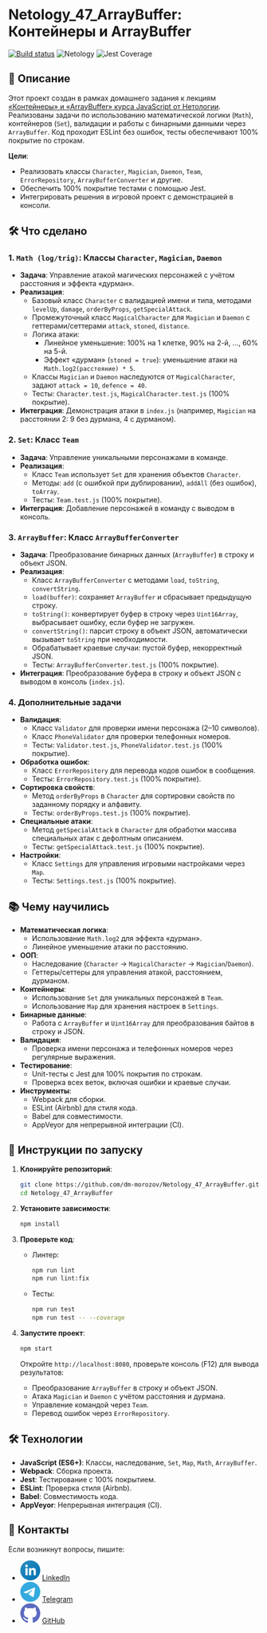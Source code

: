 # Netology_47_ArrayBuffer: Контейнеры и ArrayBuffer

[![Build status](https://ci.appveyor.com/api/projects/status/w637s9dd2bhwy5pd?svg=true)](https://ci.appveyor.com/project/dm-morozov/Netology_47_ArrayBuffer)
![Netology](https://img.shields.io/badge/Netology-JavaScript-blue)
![Jest Coverage](https://img.shields.io/badge/Покрытие-100%25-brightgreen)

## 📖 Описание

Этот проект создан в рамках домашнего задания к лекциям [«Контейнеры» и «ArrayBuffer» курса JavaScript от Нетологии](./README_for_Netology.md). Реализованы задачи по использованию математической логики (`Math`), контейнеров (`Set`), валидации и работы с бинарными данными через `ArrayBuffer`. Код проходит ESLint без ошибок, тесты обеспечивают 100% покрытие по строкам.

**Цели**:
- Реализовать классы `Character`, `Magician`, `Daemon`, `Team`, `ErrorRepository`, `ArrayBufferConverter` и другие.
- Обеспечить 100% покрытие тестами с помощью Jest.
- Интегрировать решения в игровой проект с демонстрацией в консоли.

## 🛠 Что сделано

### 1. `Math (log/trig)`: Классы `Character`, `Magician`, `Daemon`
- **Задача**: Управление атакой магических персонажей с учётом расстояния и эффекта «дурман».
- **Реализация**:
  - Базовый класс `Character` с валидацией имени и типа, методами `levelUp`, `damage`, `orderByProps`, `getSpecialAttack`.
  - Промежуточный класс `MagicalCharacter` для `Magician` и `Daemon` с геттерами/сеттерами `attack`, `stoned`, `distance`.
  - Логика атаки:
    - Линейное уменьшение: 100% на 1 клетке, 90% на 2-й, ..., 60% на 5-й.
    - Эффект «дурман» (`stoned = true`): уменьшение атаки на `Math.log2(расстояние) * 5`.
  - Классы `Magician` и `Daemon` наследуются от `MagicalCharacter`, задают `attack = 10`, `defence = 40`.
  - Тесты: `Character.test.js`, `MagicalCharacter.test.js` (100% покрытие).
- **Интеграция**: Демонстрация атаки в `index.js` (например, `Magician` на расстоянии 2: 9 без дурмана, 4 с дурманом).

### 2. `Set`: Класс `Team`
- **Задача**: Управление уникальными персонажами в команде.
- **Реализация**:
  - Класс `Team` использует `Set` для хранения объектов `Character`.
  - Методы: `add` (с ошибкой при дублировании), `addAll` (без ошибок), `toArray`.
  - Тесты: `Team.test.js` (100% покрытие).
- **Интеграция**: Добавление персонажей в команду с выводом в консоль.

### 3. `ArrayBuffer`: Класс `ArrayBufferConverter`
- **Задача**: Преобразование бинарных данных (`ArrayBuffer`) в строку и объект JSON.
- **Реализация**:
  - Класс `ArrayBufferConverter` с методами `load`, `toString`, `convertString`.
  - `load(buffer)`: сохраняет `ArrayBuffer` и сбрасывает предыдущую строку.
  - `toString()`: конвертирует буфер в строку через `Uint16Array`, выбрасывает ошибку, если буфер не загружен.
  - `convertString()`: парсит строку в объект JSON, автоматически вызывает `toString` при необходимости.
  - Обрабатывает краевые случаи: пустой буфер, некорректный JSON.
  - Тесты: `ArrayBufferConverter.test.js` (100% покрытие).
- **Интеграция**: Преобразование буфера в строку и объект JSON с выводом в консоль (`index.js`).

### 4. Дополнительные задачи
- **Валидация**:
  - Класс `Validator` для проверки имени персонажа (2–10 символов).
  - Класс `PhoneValidator` для проверки телефонных номеров.
  - Тесты: `Validator.test.js`, `PhoneValidator.test.js` (100% покрытие).
- **Обработка ошибок**:
  - Класс `ErrorRepository` для перевода кодов ошибок в сообщения.
  - Тесты: `ErrorRepository.test.js` (100% покрытие).
- **Сортировка свойств**:
  - Метод `orderByProps` в `Character` для сортировки свойств по заданному порядку и алфавиту.
  - Тесты: `orderByProps.test.js` (100% покрытие).
- **Специальные атаки**:
  - Метод `getSpecialAttack` в `Character` для обработки массива специальных атак с дефолтным описанием.
  - Тесты: `getSpecialAttack.test.js` (100% покрытие).
- **Настройки**:
  - Класс `Settings` для управления игровыми настройками через `Map`.
  - Тесты: `Settings.test.js` (100% покрытие).

## 📚 Чему научились

- **Математическая логика**:
  - Использование `Math.log2` для эффекта «дурман».
  - Линейное уменьшение атаки по расстоянию.
- **ООП**:
  - Наследование (`Character` → `MagicalCharacter` → `Magician`/`Daemon`).
  - Геттеры/сеттеры для управления атакой, расстоянием, дурманом.
- **Контейнеры**:
  - Использование `Set` для уникальных персонажей в `Team`.
  - Использование `Map` для хранения настроек в `Settings`.
- **Бинарные данные**:
  - Работа с `ArrayBuffer` и `Uint16Array` для преобразования байтов в строку и JSON.
- **Валидация**:
  - Проверка имени персонажа и телефонных номеров через регулярные выражения.
- **Тестирование**:
  - Unit-тесты с Jest для 100% покрытия по строкам.
  - Проверка всех веток, включая ошибки и краевые случаи.
- **Инструменты**:
  - Webpack для сборки.
  - ESLint (Airbnb) для стиля кода.
  - Babel для совместимости.
  - AppVeyor для непрерывной интеграции (CI).

## 🚀 Инструкции по запуску

1. **Клонируйте репозиторий**:
   ```bash
   git clone https://github.com/dm-morozov/Netology_47_ArrayBuffer.git
   cd Netology_47_ArrayBuffer
   ```

2. **Установите зависимости**:
   ```bash
   npm install
   ```

3. **Проверьте код**:
   - Линтер:
     ```bash
     npm run lint
     npm run lint:fix
     ```
   - Тесты:
     ```bash
     npm run test
     npm run test -- --coverage
     ```

4. **Запустите проект**:
   ```bash
   npm start
   ```
   Откройте `http://localhost:8080`, проверьте консоль (F12) для вывода результатов:
   - Преобразование `ArrayBuffer` в строку и объект JSON.
   - Атака `Magician` и `Daemon` с учётом расстояния и дурмана.
   - Управление командой через `Team`.
   - Перевод ошибок через `ErrorRepository`.

## 🛠 Технологии

- **JavaScript (ES6+)**: Классы, наследование, `Set`, `Map`, `Math`, `ArrayBuffer`.
- **Webpack**: Сборка проекта.
- **Jest**: Тестирование с 100% покрытием.
- **ESLint**: Проверка стиля (Airbnb).
- **Babel**: Совместимость кода.
- **AppVeyor**: Непрерывная интеграция (CI).

## 📧 Контакты

Если возникнут вопросы, пишите:
- ![LinkedIn](./svg/linkedin-icon.svg) [LinkedIn](https://www.linkedin.com/in/dm-morozov/)
- ![Telegram](./svg/telegram.svg) [Telegram](https://t.me/dem2014)
- ![GitHub](./svg/github-icon.svg) [GitHub](https://github.com/dm-morozov/)